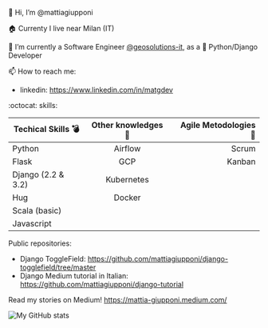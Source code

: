 👋 Hi, I’m @mattiagiupponi

:house: Currenty I live near Milan (IT)

🌱 I’m currently a Software Engineer [@geosolutions-it](https://github.com/geosolutions-it), as a 🐍 Python/Django Developer

📫 How to reach me:
- linkedin: https://www.linkedin.com/in/matgdev

:octocat: skills:

| Techical Skills :bomb:  |      Other knowledges   :hammer:   |  Agile Metodologies :bookmark_tabs: |
|----------|:-------------:|------:|
| Python |  Airflow | Scrum |
| Flask |  GCP | Kanban |
| Django (2.2 & 3.2) | Kubernetes ||
| Hug | Docker ||
| Scala (basic)| ||
| Javascript| ||

<!---
mattiagiupponi/mattiagiupponi is a ✨ special ✨ repository because its `README.md` (this file) appears on your GitHub profile.
You can click the Preview link to take a look at your changes.
--->

Public repositories:
- Django ToggleField: https://github.com/mattiagiupponi/django-togglefield/tree/master
- Django Medium tutorial in Italian: https://github.com/mattiagiupponi/django-tutorial

Read my stories on Medium!
https://mattia-giupponi.medium.com/


![My GitHub stats](https://github-readme-stats.vercel.app/api?username=mattiagiupponi&show_icons=true&bg_color=00000000)

